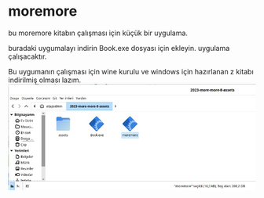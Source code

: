 # moremore
bu moremore kitabın çalışması için küçük bir uygulama.

buradaki uygumalayı indirin Book.exe dosyası için ekleyin. uygulama çalışacaktır.

Bu uygumanın çalışması için wine kurulu ve windows için hazırlanan z kitabı indirilmiş olması lazım.
<img src="1.jpeg"/>
